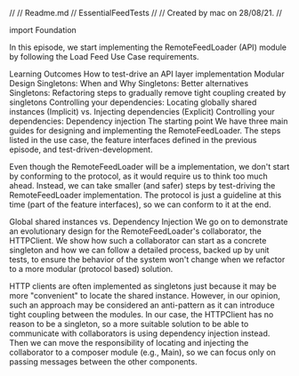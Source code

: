 //
//  Readme.md
//  EssentialFeedTests
//
//  Created by mac on 28/08/21.
//

import Foundation


In this episode, we start implementing the RemoteFeedLoader (API) module by following the Load Feed Use Case requirements.

Learning Outcomes
How to test-drive an API layer implementation
Modular Design
Singletons: When and Why
Singletons: Better alternatives
Singletons: Refactoring steps to gradually remove tight coupling created by singletons
Controlling your dependencies: Locating globally shared instances (Implicit) vs. Injecting dependencies (Explicit)
Controlling your dependencies: Dependency injection
The starting point
We have three main guides for designing and implementing the RemoteFeedLoader. The steps listed in the use case, the feature interfaces defined in the previous episode, and test-driven-development.

Even though the RemoteFeedLoader will be a <FeedLoader> implementation, we don't start by conforming to the <FeedLoader> protocol, as it would require us to think too much ahead. Instead, we can take smaller (and safer) steps by test-driving the RemoteFeedLoader implementation. The <FeedLoader> protocol is just a guideline at this time (part of the feature interfaces), so we can conform to it at the end.

Global shared instances vs. Dependency Injection
We go on to demonstrate an evolutionary design for the RemoteFeedLoader's collaborator, the HTTPClient. We show how such a collaborator can start as a concrete singleton and how we can follow a detailed process, backed up by unit tests, to ensure the behavior of the system won't change when we refactor to a more modular (protocol based) solution.

HTTP clients are often implemented as singletons just because it may be more "convenient" to locate the shared instance. However, in our opinion, such an approach may be considered an anti-pattern as it can introduce tight coupling between the modules. In our case, the HTTPClient has no reason to be a singleton, so a more suitable solution to be able to communicate with collaborators is using dependency injection instead. Then we can move the responsibility of locating and injecting the collaborator to a composer module (e.g., Main), so we can focus only on passing messages between the other components.
